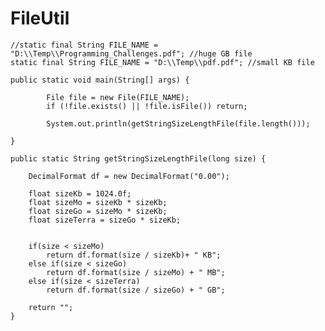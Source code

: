 # FileUtil
	//static final String FILE_NAME = "D:\\Temp\\Programming_Challenges.pdf"; //huge GB file
	static final String FILE_NAME = "D:\\Temp\\pdf.pdf"; //small KB file

	public static void main(String[] args) {

			File file = new File(FILE_NAME);
			if (!file.exists() || !file.isFile()) return;

			System.out.println(getStringSizeLengthFile(file.length()));

	}

	public static String getStringSizeLengthFile(long size) {

	    DecimalFormat df = new DecimalFormat("0.00");

	    float sizeKb = 1024.0f;
	    float sizeMo = sizeKb * sizeKb;
	    float sizeGo = sizeMo * sizeKb;
	    float sizeTerra = sizeGo * sizeKb;


	    if(size < sizeMo)
	        return df.format(size / sizeKb)+ " KB";
	    else if(size < sizeGo)
	        return df.format(size / sizeMo) + " MB";
	    else if(size < sizeTerra)
	        return df.format(size / sizeGo) + " GB";

	    return "";
	}
